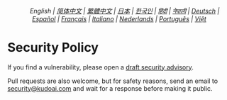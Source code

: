 <div align="center">
    <h6>
        <a href="./"><img height=15 style="margin: 0 3px -2px" src="https://raw.githubusercontent.com/kudoai/chatgpt.js/6fa1659feadaf70853996dc7d7f6e1ab5a1e6301/media/images/icons/earth-americas.svg"></a>
        English |
        <a href="zh-cn/SECURITY.md">简体中文</a> |
        <a href="zh-tw/SECURITY.md">繁體中文</a> |
        <a href="ja/SECURITY.md">日本</a> |
        <a href="ko/SECURITY.md">한국인</a> |
        <a href="hi/SECURITY.md">हिंदी</a> |
        <a href="np/SECURITY.md">नेपाली</a> |
        <a href="de/SECURITY.md">Deutsch</a> |
        <a href="es/SECURITY.md">Español</a> |
        <a href="fr/SECURITY.md">Français</a> |
        <a href="it/SECURITY.md">Italiano</a> |
        <a href="nl/SECURITY.md">Nederlands</a> |
        <a href="pt/SECURITY.md">Português</a> |
        <a href="vi/SECURITY.md">Việt</a>
    </h6>
</div>

# Security Policy

If you find a vulnerability, please open a [draft security advisory](https://github.com/KudoAI/chatgpt.js/security/advisories/new).

Pull requests are also welcome, but for safety reasons, send an email to <security@kudoai.com> and wait for a response before making it public.
